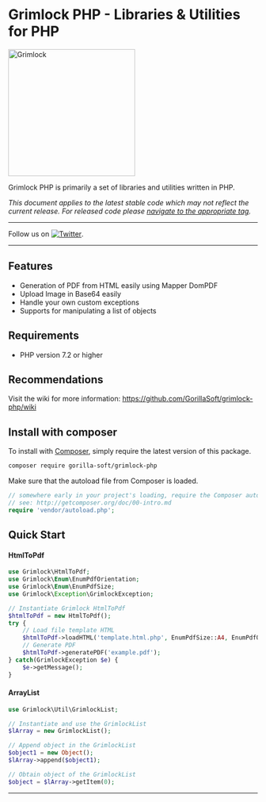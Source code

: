 Grimlock PHP - Libraries & Utilities for PHP
======

<img src="https://i.imgur.com/l0WEzhA.png" width="256" alt="Grimlock">

Grimlock PHP is primarily a set of libraries and utilities written in PHP.

*This document applies to the latest stable code which may not reflect the current 
release. For released code please
[navigate to the appropriate tag](https://github.com/GorillaSoft/grimlock-php/tags).*

----

Follow us on [![Twitter](http://twitter-badges.s3.amazonaws.com/twitter-a.png)](http://www.twitter.com/gorilla_soft).

---



## Features

 * Generation of PDF from HTML easily using Mapper DomPDF
 * Upload Image in Base64 easily
 * Handle your own custom exceptions
 * Supports for manipulating a list of objects

 
## Requirements

 * PHP version 7.2 or higher

## Recommendations

Visit the wiki for more information:
https://github.com/GorillaSoft/grimlock-php/wiki

## Install with composer

To install with [Composer](https://getcomposer.org/), simply require the
latest version of this package.

```bash
composer require gorilla-soft/grimlock-php
```

Make sure that the autoload file from Composer is loaded.

```php
// somewhere early in your project's loading, require the Composer autoloader
// see: http://getcomposer.org/doc/00-intro.md
require 'vendor/autoload.php';

```

## Quick Start

#### HtmlToPdf

```php
use Grimlock\HtmlToPdf;
use Grimlock\Enum\EnumPdfOrientation;
use Grimlock\Enum\EnumPdfSize;
use Grimlock\Exception\GrimlockException;

// Instantiate Grimlock HtmlToPdf
$htmlToPdf = new HtmlToPdf();
try {
    // Load file template HTML
    $htmlToPdf->loadHTML('template.html.php', EnumPdfSize::A4, EnumPdfOrientation::HORIZONTAL);
    // Generate PDF
    $htmlToPdf->generatePDF('example.pdf');
} catch(GrimlockException $e) {
    $e->getMessage();
}
```

#### ArrayList

```php
use Grimlock\Util\GrimlockList;

// Instantiate and use the GrimlockList
$lArray = new GrimlockList();

// Append object in the GrimlockList
$object1 = new Object();
$lArray->append($object1);

// Obtain object of the GrimlockList
$object = $lArray->getItem(0);

```

---

